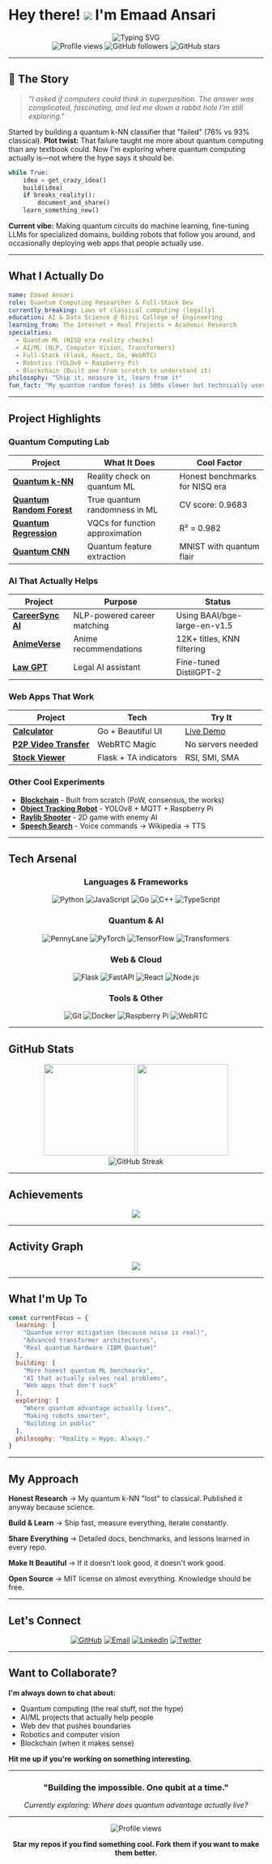 # Hey there! ![](https://user-images.githubusercontent.com/18350557/176309783-0785949b-9127-417c-8b55-ab5a4333674e.gif) I'm Emaad Ansari

<div align="center">
  <img src="https://readme-typing-svg.herokuapp.com?font=Fira+Code&pause=1000&color=8B5CF6&center=true&vCenter=true&width=500&lines=Quantum+Computing+Researcher;AI+%26+Machine+Learning+Engineer;Full-Stack+Developer;Building+The+Impossible" alt="Typing SVG" />
</div>

<div align="center">
  <img src="https://komarev.com/ghpvc/?username=EmaadAkhter&color=blueviolet&style=flat-square" alt="Profile views" />
  <img src="https://img.shields.io/github/followers/EmaadAkhter?label=Followers&style=social" alt="GitHub followers" />
  <img src="https://img.shields.io/github/stars/EmaadAkhter?label=Total%20Stars&style=social" alt="GitHub stars" />
</div>

---

## 🌌 The Story

> *"I asked if computers could think in superposition. The answer was complicated, fascinating, and led me down a rabbit hole I'm still exploring."*

Started by building a quantum k-NN classifier that "failed" (76% vs 93% classical). **Plot twist:** That failure taught me more about quantum computing than any textbook could. Now I'm exploring where quantum computing actually is—not where the hype says it should be.

```python
while True:
    idea = get_crazy_idea()
    build(idea)
    if breaks_reality():
        document_and_share()
    learn_something_new()
```

**Current vibe:** Making quantum circuits do machine learning, fine-tuning LLMs for specialized domains, building robots that follow you around, and occasionally deploying web apps that people actually use.

---

## What I Actually Do

```yaml
name: Emaad Ansari
role: Quantum Computing Researcher & Full-Stack Dev
currently_breaking: Laws of classical computing (legally)
education: AI & Data Science @ Rizvi College of Engineering
learning_from: The Internet + Real Projects + Academic Research
specialties:
  - Quantum ML (NISQ era reality checks)
  - AI/ML (NLP, Computer Vision, Transformers)
  - Full-Stack (Flask, React, Go, WebRTC)
  - Robotics (YOLOv8 + Raspberry Pi)
  - Blockchain (Built one from scratch to understand it)
philosophy: "Ship it, measure it, learn from it"
fun_fact: "My quantum random forest is 500x slower but technically uses REAL randomness"
```

---

## Project Highlights

### Quantum Computing Lab
<div align="center">

| Project | What It Does | Cool Factor |
|---------|-------------|-------------|
| [**Quantum k-NN**](https://github.com/EmaadAkhter) | Reality check on quantum ML | Honest benchmarks for NISQ era |
| [**Quantum Random Forest**](https://github.com/EmaadAkhter) | True quantum randomness in ML | CV score: 0.9683 |
| [**Quantum Regression**](https://github.com/EmaadAkhter/Quantum-Polynomial-Regression) | VQCs for function approximation | R² = 0.982 |
| [**Quantum CNN**](https://github.com/EmaadAkhter/Quantum-Convolutional-Model) | Quantum feature extraction | MNIST with quantum flair |

</div>

### AI That Actually Helps
<div align="center">

| Project | Purpose | Status |
|---------|---------|--------|
| [**CareerSync AI**](https://github.com/EmaadAkhter/CareerSync-AI) | NLP-powered career matching | Using BAAI/bge-large-en-v1.5 |
| [**AnimeVerse**](https://github.com/EmaadAkhter/Collaborative-Search-Recommendder) | Anime recommendations | 12K+ titles, KNN filtering |
| [**Law GPT**](https://github.com/EmaadAkhter) | Legal AI assistant | Fine-tuned DistilGPT-2 |

</div>

### Web Apps That Work
<div align="center">

| Project | Tech | Try It |
|---------|------|--------|
| [**Calculator**](https://github.com/EmaadAkhter) | Go + Beautiful UI | [Live Demo](https://calculator-bbg3.onrender.com/) |
| [**P2P Video Transfer**](https://github.com/EmaadAkhter/Peer-to-Peer-video-transfer) | WebRTC Magic | No servers needed |
| [**Stock Viewer**](https://github.com/EmaadAkhter) | Flask + TA indicators | RSI, SMI, SMA |

</div>

### Other Cool Experiments
- [**Blockchain**](https://github.com/EmaadAkhter) - Built from scratch (PoW, consensus, the works)
- [**Object Tracking Robot**](https://github.com/EmaadAkhter) - YOLOv8 + MQTT + Raspberry Pi
- [**Raylib Shooter**](https://github.com/EmaadAkhter) - 2D game with enemy AI
- [**Speech Search**](https://github.com/EmaadAkhter) - Voice commands → Wikipedia → TTS

---

## Tech Arsenal

<div align="center">

### Languages & Frameworks
![Python](https://img.shields.io/badge/Python-3776AB?style=for-the-badge&logo=python&logoColor=white)
![JavaScript](https://img.shields.io/badge/JavaScript-F7DF1E?style=for-the-badge&logo=javascript&logoColor=black)
![Go](https://img.shields.io/badge/Go-00ADD8?style=for-the-badge&logo=go&logoColor=white)
![C++](https://img.shields.io/badge/C++-00599C?style=for-the-badge&logo=cplusplus&logoColor=white)
![TypeScript](https://img.shields.io/badge/TypeScript-3178C6?style=for-the-badge&logo=typescript&logoColor=white)

### Quantum & AI
![PennyLane](https://img.shields.io/badge/PennyLane-8B5CF6?style=for-the-badge&logo=quantum&logoColor=white)
![PyTorch](https://img.shields.io/badge/PyTorch-EE4C2C?style=for-the-badge&logo=pytorch&logoColor=white)
![TensorFlow](https://img.shields.io/badge/TensorFlow-FF6F00?style=for-the-badge&logo=tensorflow&logoColor=white)
![Transformers](https://img.shields.io/badge/Transformers-FFD21E?style=for-the-badge&logo=huggingface&logoColor=black)

### Web & Cloud
![Flask](https://img.shields.io/badge/Flask-000000?style=for-the-badge&logo=flask&logoColor=white)
![FastAPI](https://img.shields.io/badge/FastAPI-009688?style=for-the-badge&logo=fastapi&logoColor=white)
![React](https://img.shields.io/badge/React-61DAFB?style=for-the-badge&logo=react&logoColor=black)
![Node.js](https://img.shields.io/badge/Node.js-339933?style=for-the-badge&logo=nodedotjs&logoColor=white)

### Tools & Other
![Git](https://img.shields.io/badge/Git-F05032?style=for-the-badge&logo=git&logoColor=white)
![Docker](https://img.shields.io/badge/Docker-2496ED?style=for-the-badge&logo=docker&logoColor=white)
![Raspberry Pi](https://img.shields.io/badge/Raspberry_Pi-A22846?style=for-the-badge&logo=raspberry-pi&logoColor=white)
![WebRTC](https://img.shields.io/badge/WebRTC-333333?style=for-the-badge&logo=webrtc&logoColor=white)

</div>

---

## GitHub Stats

<div align="center">
  <img height="180em" src="https://github-readme-stats.vercel.app/api?username=EmaadAkhter&show_icons=true&theme=tokyonight&include_all_commits=true&count_private=true"/>
  <img height="180em" src="https://github-readme-stats.vercel.app/api/top-langs/?username=EmaadAkhter&layout=compact&langs_count=8&theme=tokyonight"/>
</div>

<div align="center">
  <img src="https://streak-stats.demolab.com/?user=EmaadAkhter&theme=tokyonight" alt="GitHub Streak" />
</div>

---

## Achievements

<div align="center">
  <img src="https://github-profile-trophy.vercel.app/?username=EmaadAkhter&theme=tokyonight&no-frame=false&no-bg=false&margin-w=4&row=1" />
</div>

---

## Activity Graph

<div align="center">
  <img src="https://github-readme-activity-graph.vercel.app/graph?username=EmaadAkhter&bg_color=1a1b27&color=70a5fd&line=bf91f3&point=38bdae&area=true&hide_border=true" />
</div>

---

## What I'm Up To

```javascript
const currentFocus = {
  learning: [
    "Quantum error mitigation (because noise is real)",
    "Advanced transformer architectures",
    "Real quantum hardware (IBM Quantum)"
  ],
  building: [
    "More honest quantum ML benchmarks",
    "AI that actually solves real problems",
    "Web apps that don't suck"
  ],
  exploring: [
    "Where quantum advantage actually lives",
    "Making robots smarter",
    "Building in public"
  ],
  philosophy: "Reality > Hype. Always."
}
```

---

## My Approach

**Honest Research** → My quantum k-NN "lost" to classical. Published it anyway because science.

**Build & Learn** → Ship fast, measure everything, iterate constantly.

**Share Everything** → Detailed docs, benchmarks, and lessons learned in every repo.

**Make It Beautiful** → If it doesn't look good, it doesn't work good.

**Open Source** → MIT license on almost everything. Knowledge should be free.

---

## Let's Connect

<div align="center">

[![GitHub](https://img.shields.io/badge/GitHub-181717?style=for-the-badge&logo=github&logoColor=white)](https://github.com/EmaadAkhter)
[![Email](https://img.shields.io/badge/Email-D14836?style=for-the-badge&logo=gmail&logoColor=black)](mailto:Emdansari@gmail.com)
[![LinkedIn](https://img.shields.io/badge/LinkedIn-0077B5?style=for-the-badge&logo=linkedin&logoColor=white)](https://www.linkedin.com/in/emaad-akhter-041a23289/)
[![Twitter](https://img.shields.io/badge/Instagram-1DA1F2?style=for-the-badge&logo=instagram&logoColor=black)](https://www.instagram.com/space_bonker/)

</div>

---

## Want to Collaborate?

**I'm always down to chat about:**
- Quantum computing (the real stuff, not the hype)
- AI/ML projects that actually help people
- Web dev that pushes boundaries
- Robotics and computer vision
- Blockchain (when it makes sense)

**Hit me up if you're working on something interesting.**

---

<div align="center">

### "Building the impossible. One qubit at a time."

*Currently exploring: Where does quantum advantage actually live?*

---

<img src="https://komarev.com/ghpvc/?username=EmaadAkhter&style=for-the-badge&color=blueviolet" alt="Profile views" />

**Star my repos if you find something cool. Fork them if you want to make them better.**

</div>
